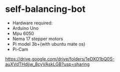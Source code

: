 # self-balancing-bot

- Hardware required:
- Arduino Uno
- Mpu 6050
- Nema 17 stepper motors
- Pi model 3b+(with ubuntu mate os)
- Pi-Cam



https://drive.google.com/drive/folders/1eDXO1bQ0S-auXVdTHdjjw_8cyVAskLGB?usp=sharing
